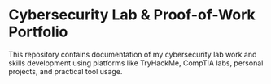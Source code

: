 # Cybersecurity Lab & Proof-of-Work Portfolio

This repository contains documentation of my cybersecurity lab work and skills development using platforms like TryHackMe, CompTIA labs, personal projects, and practical tool usage.
